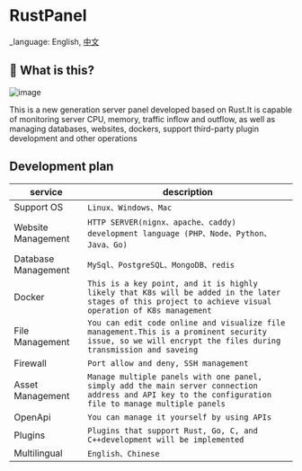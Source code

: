 <!--
 * @Descripttion: 
 * @version: 
 * @Author: Wynters
 * @Date: 2024-05-07 21:19:37
 * @LastEditTime: 2024-05-24 09:41:39
 * @FilePath: \RustPanel-react\README.md
-->
# RustPanel

_language: English, [中文](README.cn-zh.md)

## 🤔 What is this?
![image](https://github.com/WyntersN/RustPanel/assets/27792650/a7e0cadb-2c44-44c5-9384-63f815edbee8)

This is a new generation server panel developed based on Rust.It is capable of monitoring server CPU, memory, traffic inflow and outflow, as well as managing databases, websites, dockers, support third-party plugin development and other operations

## Development plan
|service |description|
|----------------|--------------------------------|
|Support OS|`Linux、Windows、Mac`
|Website Management|`HTTP SERVER(nignx、apache、caddy) development language (PHP、Node、Python、Java、Go)`
|Database Management|`MySql、PostgreSQL、MongoDB、redis`
|Docker|`This is a key point, and it is highly likely that K8s will be added in the later stages of this project to achieve visual operation of K8s management`|
|File Management|`You can edit code online and visualize file management.This is a prominent security issue, so we will encrypt the files during transmission and saveing`
|Firewall|`Port allow and deny, SSH management`
|Asset Management|`Manage multiple panels with one panel, simply add the main server connection address and API key to the configuration file to manage multiple panels`
|OpenApi|`You can manage it yourself by using APIs`
|Plugins|`Plugins that support Rust, Go, C, and C++development will be implemented`
|Multilingual|`English、Chinese`
